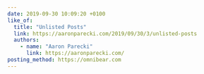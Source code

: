 ```yaml
---
date: 2019-09-30 10:09:20 +0100
like_of:
  title: "Unlisted Posts"
  link: https://aaronparecki.com/2019/09/30/3/unlisted-posts
  authors:
    - name: "Aaron Parecki"
      link: https://aaronparecki.com/
posting_method: https://omnibear.com
---
```

